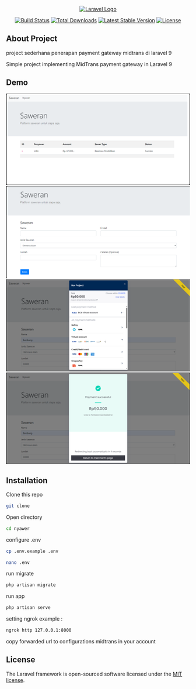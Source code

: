 <p align="center"><a href="https://laravel.com" target="_blank"><img src="https://raw.githubusercontent.com/laravel/art/master/logo-lockup/5%20SVG/2%20CMYK/1%20Full%20Color/laravel-logolockup-cmyk-red.svg" width="400" alt="Laravel Logo"></a></p>

<p align="center">
<a href="https://github.com/laravel/framework/actions"><img src="https://github.com/laravel/framework/workflows/tests/badge.svg" alt="Build Status"></a>
<a href="https://packagist.org/packages/laravel/framework"><img src="https://img.shields.io/packagist/dt/laravel/framework" alt="Total Downloads"></a>
<a href="https://packagist.org/packages/laravel/framework"><img src="https://img.shields.io/packagist/v/laravel/framework" alt="Latest Stable Version"></a>
<a href="https://packagist.org/packages/laravel/framework"><img src="https://img.shields.io/packagist/l/laravel/framework" alt="License"></a>
</p>

## About Project

project sederhana penerapan payment gateway midtrans di laravel 9

Simple project implementing MidTrans payment gateway in Laravel 9

## Demo

![1](https://github.com/barpsma/laravel_9_saweran/blob/main/ss/1.PNG?raw=true)
![2](https://github.com/barpsma/laravel_9_saweran/blob/main/ss/2.PNG?raw=true)
![3](https://github.com/barpsma/laravel_9_saweran/blob/main/ss/3.PNG?raw=true)
![4](https://github.com/barpsma/laravel_9_saweran/blob/main/ss/4.PNG?raw=true)

## Installation

Clone this repo

```bash
git clone
```

Open directory

```bash
cd nyawer
```

configure .env

```bash
cp .env.example .env
```

```bash
nano .env
```

run migrate

```bash
php artisan migrate
```

run app

```bash
php artisan serve
```

setting ngrok
example :

```bash
ngrok http 127.0.0.1:8000
```

copy forwarded url to configurations midtrans in your account

## License

The Laravel framework is open-sourced software licensed under the [MIT license](https://opensource.org/licenses/MIT).
